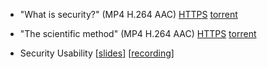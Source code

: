 - "What is security?" (MP4 H.264 AAC)
  [HTTPS](https://ver.miun.se/courses/security/dasak/foundations-security.mp4)
  [torrent](https://ver.miun.se/courses/security/dasak/foundations-security.mp4.torrent)

- "The scientific method" (MP4 H.264 AAC)
  [HTTPS](https://ver.miun.se/courses/security/dasak/foundations-scientific-method.mp4)
  [torrent](https://ver.miun.se/courses/security/dasak/foundations-scientific-method.mp4.torrent)

- Security Usability
  \[[slides](http://ver.miun.se/courses/security/dasak/usability-slides.pdf)\]
  \[[recording](https://connect.sunet.se/p8hwre24nmr/)\]

